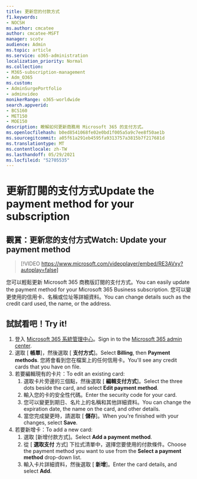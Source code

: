 ```yaml
---
title: 更新​​您的付款方式
f1.keywords:
- NOCSH
ms.author: cmcatee
author: cmcatee-MSFT
manager: scotv
audience: Admin
ms.topic: article
ms.service: o365-administration
localization_priority: Normal
ms.collection:
- M365-subscription-management
- Adm_O365
ms.custom:
- AdminSurgePortfolio
- adminvideo
monikerRange: o365-worldwide
search.appverid:
- BCS160
- MET150
- MOE150
description: 瞭解如何更新商務用 Microsoft 365 的支付方式。
ms.openlocfilehash: b0ed8541068fe02e0bd1f005a5a9c7ee8f50ae1b
ms.sourcegitcommit: a05f61a291eb4595fa9313757a3815b7f217681d
ms.translationtype: MT
ms.contentlocale: zh-TW
ms.lasthandoff: 05/29/2021
ms.locfileid: "52705535"
---
```

# <a name="update-the-payment-method-for-your-subscription"></a><span data-ttu-id="77574-103">更新訂閱的支付方式</span><span class="sxs-lookup"><span data-stu-id="77574-103">Update the payment method for your subscription</span></span>

## <a name="watch-update-your-payment-method"></a><span data-ttu-id="77574-104">觀賞：更新您的支付方式</span><span class="sxs-lookup"><span data-stu-id="77574-104">Watch: Update your payment method</span></span>

> [!VIDEO https://www.microsoft.com/videoplayer/embed/RE3AVxy?autoplay=false]

<span data-ttu-id="77574-105">您可以輕鬆更新 Microsoft 365 商務版訂閱的支付方式。</span><span class="sxs-lookup"><span data-stu-id="77574-105">You can easily update the payment method for your Microsoft 365 Business subscription.</span></span> <span data-ttu-id="77574-106">您可以變更使用的信用卡、名稱或位址等詳細資料。</span><span class="sxs-lookup"><span data-stu-id="77574-106">You can change details such as the credit card used, the name, or the address.</span></span>

## <a name="try-it"></a><span data-ttu-id="77574-107">試試看吧！</span><span class="sxs-lookup"><span data-stu-id="77574-107">Try it!</span></span>

1. <span data-ttu-id="77574-108">登入 [Microsoft 365 系統管理中心](https://admin.microsoft.com)。</span><span class="sxs-lookup"><span data-stu-id="77574-108">Sign in to the [Microsoft 365 admin center](https://admin.microsoft.com).</span></span>
1. <span data-ttu-id="77574-109">選取 [ **帳單**]，然後選取 [ **支付方式**]。</span><span class="sxs-lookup"><span data-stu-id="77574-109">Select **Billing**, then **Payment methods**.</span></span> <span data-ttu-id="77574-110">您將會看到您在檔案上的任何信用卡。</span><span class="sxs-lookup"><span data-stu-id="77574-110">You'll see any credit cards that you have on file.</span></span>
1. <span data-ttu-id="77574-111">若要編輯現有的卡片：</span><span class="sxs-lookup"><span data-stu-id="77574-111">To edit an existing card:</span></span>
    1. <span data-ttu-id="77574-112">選取卡片旁邊的三個點，然後選取 [ **編輯支付方式**]。</span><span class="sxs-lookup"><span data-stu-id="77574-112">Select the three dots beside the card, and select **Edit payment method**.</span></span>
    1. <span data-ttu-id="77574-113">輸入您的卡的安全性代碼。</span><span class="sxs-lookup"><span data-stu-id="77574-113">Enter the security code for your card.</span></span>
    1. <span data-ttu-id="77574-114">您可以變更到期日、名片上的名稱和其他詳細資料。</span><span class="sxs-lookup"><span data-stu-id="77574-114">You can change the expiration date, the name on the card, and other details.</span></span>
    1. <span data-ttu-id="77574-115">當您完成變更時，請選取 [ **儲存**]。</span><span class="sxs-lookup"><span data-stu-id="77574-115">When you're finished with your changes, select **Save**.</span></span>
1. <span data-ttu-id="77574-116">若要新增卡：</span><span class="sxs-lookup"><span data-stu-id="77574-116">To add a new card:</span></span>
    1. <span data-ttu-id="77574-117">選取 [新增付款方式]。</span><span class="sxs-lookup"><span data-stu-id="77574-117">Select **Add a payment method**.</span></span>
    1. <span data-ttu-id="77574-118">從 [ **選取支付** 方式] 下拉式清單中，選擇您要使用的付款條件。</span><span class="sxs-lookup"><span data-stu-id="77574-118">Choose the payment method you want to use from the **Select a payment method** drop-down list.</span></span>
    1. <span data-ttu-id="77574-119">輸入卡片詳細資料，然後選取 [ **新增**]。</span><span class="sxs-lookup"><span data-stu-id="77574-119">Enter the card details, and select **Add**.</span></span>
